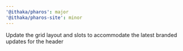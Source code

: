 ```yaml
---
'@ithaka/pharos': major
'@ithaka/pharos-site': minor
---
```


Update the grid layout and slots to accommodate the latest branded updates for the header
